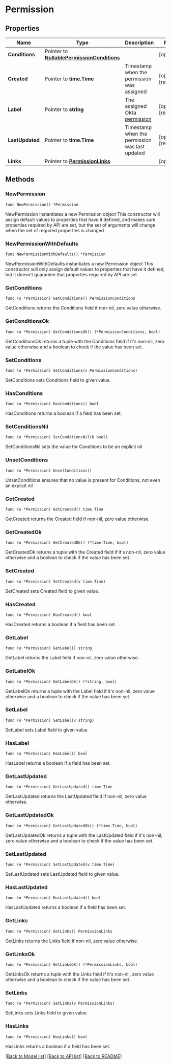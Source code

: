 # Permission

## Properties

Name | Type | Description | Notes
------------ | ------------- | ------------- | -------------
**Conditions** | Pointer to [**NullablePermissionConditions**](PermissionConditions.md) |  | [optional] 
**Created** | Pointer to **time.Time** | Timestamp when the permission was assigned | [optional] [readonly] 
**Label** | Pointer to **string** | The assigned Okta [permission](/openapi/okta-management/guides/permissions) | [optional] [readonly] 
**LastUpdated** | Pointer to **time.Time** | Timestamp when the permission was last updated | [optional] [readonly] 
**Links** | Pointer to [**PermissionLinks**](PermissionLinks.md) |  | [optional] 

## Methods

### NewPermission

`func NewPermission() *Permission`

NewPermission instantiates a new Permission object
This constructor will assign default values to properties that have it defined,
and makes sure properties required by API are set, but the set of arguments
will change when the set of required properties is changed

### NewPermissionWithDefaults

`func NewPermissionWithDefaults() *Permission`

NewPermissionWithDefaults instantiates a new Permission object
This constructor will only assign default values to properties that have it defined,
but it doesn't guarantee that properties required by API are set

### GetConditions

`func (o *Permission) GetConditions() PermissionConditions`

GetConditions returns the Conditions field if non-nil, zero value otherwise.

### GetConditionsOk

`func (o *Permission) GetConditionsOk() (*PermissionConditions, bool)`

GetConditionsOk returns a tuple with the Conditions field if it's non-nil, zero value otherwise
and a boolean to check if the value has been set.

### SetConditions

`func (o *Permission) SetConditions(v PermissionConditions)`

SetConditions sets Conditions field to given value.

### HasConditions

`func (o *Permission) HasConditions() bool`

HasConditions returns a boolean if a field has been set.

### SetConditionsNil

`func (o *Permission) SetConditionsNil(b bool)`

 SetConditionsNil sets the value for Conditions to be an explicit nil

### UnsetConditions
`func (o *Permission) UnsetConditions()`

UnsetConditions ensures that no value is present for Conditions, not even an explicit nil
### GetCreated

`func (o *Permission) GetCreated() time.Time`

GetCreated returns the Created field if non-nil, zero value otherwise.

### GetCreatedOk

`func (o *Permission) GetCreatedOk() (*time.Time, bool)`

GetCreatedOk returns a tuple with the Created field if it's non-nil, zero value otherwise
and a boolean to check if the value has been set.

### SetCreated

`func (o *Permission) SetCreated(v time.Time)`

SetCreated sets Created field to given value.

### HasCreated

`func (o *Permission) HasCreated() bool`

HasCreated returns a boolean if a field has been set.

### GetLabel

`func (o *Permission) GetLabel() string`

GetLabel returns the Label field if non-nil, zero value otherwise.

### GetLabelOk

`func (o *Permission) GetLabelOk() (*string, bool)`

GetLabelOk returns a tuple with the Label field if it's non-nil, zero value otherwise
and a boolean to check if the value has been set.

### SetLabel

`func (o *Permission) SetLabel(v string)`

SetLabel sets Label field to given value.

### HasLabel

`func (o *Permission) HasLabel() bool`

HasLabel returns a boolean if a field has been set.

### GetLastUpdated

`func (o *Permission) GetLastUpdated() time.Time`

GetLastUpdated returns the LastUpdated field if non-nil, zero value otherwise.

### GetLastUpdatedOk

`func (o *Permission) GetLastUpdatedOk() (*time.Time, bool)`

GetLastUpdatedOk returns a tuple with the LastUpdated field if it's non-nil, zero value otherwise
and a boolean to check if the value has been set.

### SetLastUpdated

`func (o *Permission) SetLastUpdated(v time.Time)`

SetLastUpdated sets LastUpdated field to given value.

### HasLastUpdated

`func (o *Permission) HasLastUpdated() bool`

HasLastUpdated returns a boolean if a field has been set.

### GetLinks

`func (o *Permission) GetLinks() PermissionLinks`

GetLinks returns the Links field if non-nil, zero value otherwise.

### GetLinksOk

`func (o *Permission) GetLinksOk() (*PermissionLinks, bool)`

GetLinksOk returns a tuple with the Links field if it's non-nil, zero value otherwise
and a boolean to check if the value has been set.

### SetLinks

`func (o *Permission) SetLinks(v PermissionLinks)`

SetLinks sets Links field to given value.

### HasLinks

`func (o *Permission) HasLinks() bool`

HasLinks returns a boolean if a field has been set.


[[Back to Model list]](../README.md#documentation-for-models) [[Back to API list]](../README.md#documentation-for-api-endpoints) [[Back to README]](../README.md)



